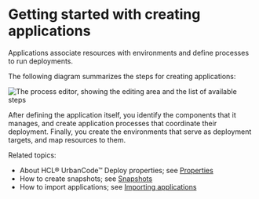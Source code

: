 # Getting started with creating applications

Applications associate resources with environments and define processes to run deployments.

The following diagram summarizes the steps for creating applications:

![The process editor, showing the
      editing area and the list of available steps](../images/level2-application.gif)

After defining the application itself, you identify the components that it manages, and create application processes that coordinate their deployment. Finally, you create the environments that serve as deployment targets, and map resources to them.

Related topics:

-   About HCL® UrbanCode™ Deploy properties; see [Properties](ud_properties_overview.md)
-   How to create snapshots; see [Snapshots](app_snapshot.md)
-   How to import applications; see [Importing applications](app_import.md)

